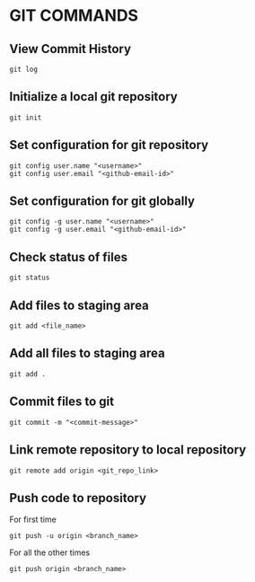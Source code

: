 # GIT COMMANDS

## View Commit History

```
git log
```

## Initialize a local git repository

```
git init
```

## Set configuration for git repository

```
git config user.name "<username>"
git config user.email "<github-email-id>"
```

## Set configuration for git globally

```
git config -g user.name "<username>"
git config -g user.email "<github-email-id>"
```

## Check status of files

```
git status
```

## Add files to staging area

```
git add <file_name>
```

## Add all files to staging area

```
git add .
```

## Commit files to git

```
git commit -m "<commit-message>"
```

## Link remote repository to local repository

```
git remote add origin <git_repo_link>
```

## Push code to repository

For first time
```
git push -u origin <branch_name>
```

For all the other times
```
git push origin <branch_name>
```